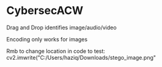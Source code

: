 # CybersecACW

Drag and Drop identifies image/audio/video

Encoding only works for images

Rmb to change location in code to test: cv2.imwrite("C:/Users/haziq/Downloads/stego_image.png"
